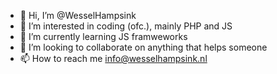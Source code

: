 - 👋 Hi, I’m @WesselHampsink
- 👀 I’m interested in coding (ofc.), mainly PHP and JS
- 🌱 I’m currently learning JS framweworks
- 💞️ I’m looking to collaborate on anything that helps someone
- 📫 How to reach me info@wesselhampsink.nl

<!---
WesselHampsink/WesselHampsink is a ✨ special ✨ repository because its `README.md` (this file) appears on your GitHub profile.
You can click the Preview link to take a look at your changes.
--->
